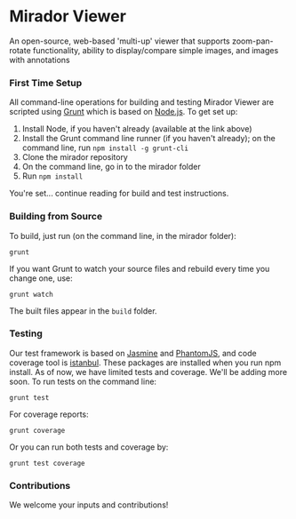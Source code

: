 # Mirador Viewer

An open-source, web-based 'multi-up' viewer that supports zoom-pan-rotate functionality, ability to display/compare simple images, and images with annotations


### First Time Setup

All command-line operations for building and testing Mirador Viewer are scripted using [Grunt](http://gruntjs.com/) which is based on [Node.js](http://nodejs.org/). To get set up:

1. Install Node, if you haven't already (available at the link above)
1. Install the Grunt command line runner (if you haven't already); on the command line, run `npm install -g grunt-cli`
1. Clone the mirador repository
1. On the command line, go in to the mirador folder
1. Run `npm install`

You're set... continue reading for build and test instructions.

### Building from Source

To build, just run (on the command line, in the mirador folder):

    grunt

If you want Grunt to watch your source files and rebuild every time you change one, use:

    grunt watch

The built files appear in the `build` folder.

### Testing 

Our test framework is based on [Jasmine](http://pivotal.github.io/jasmine/) and [PhantomJS](http://phantomjs.org/), and code coverage tool is [istanbul](http://gotwarlost.github.io/istanbul/). 
These packages are installed when you run npm install. As of now, we have limited tests and coverage. We'll be adding more soon. To run tests on the command line:

    grunt test

For coverage reports:

    grunt coverage

Or you can run both tests and coverage by:

    grunt test coverage


### Contributions

We welcome your inputs and contributions!
